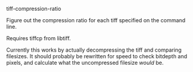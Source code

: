 tiff-compression-ratio

Figure out the compression ratio for each tiff specified on the command line.

Requires tiffcp from libtiff.

Currently this works by actually decompressing the tiff and comparing
filesizes. It should probably be rewritten for speed to check bitdepth and
pixels, and calculate what the uncompressed filesize *would* be.


